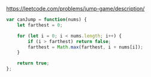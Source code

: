 https://leetcode.com/problems/jump-game/description/

```js
var canJump = function(nums) {
    let farthest = 0;

    for (let i = 0; i < nums.length; i++) {
        if (i > farthest) return false;
        farthest = Math.max(farthest, i + nums[i]);
    }

    return true;
};
```